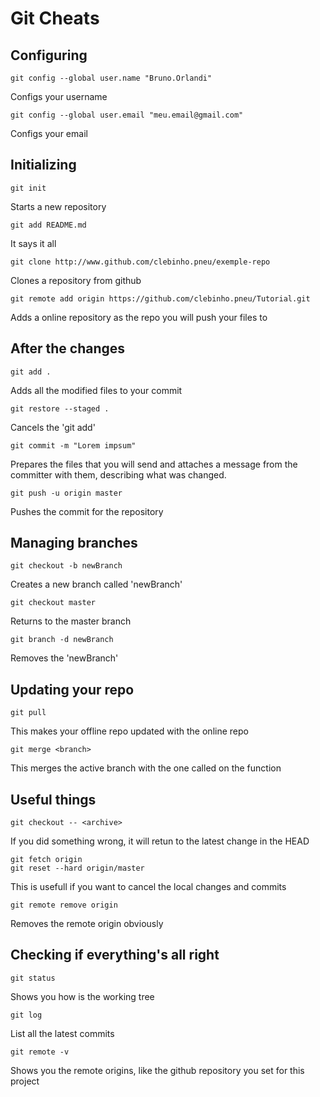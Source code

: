 # Git Cheats


## Configuring

```
git config --global user.name "Bruno.Orlandi"
```
Configs your username

```
git config --global user.email "meu.email@gmail.com"
```
Configs your email


## Initializing

```
git init
```
Starts a new repository

```
git add README.md
```
It says it all

```
git clone http://www.github.com/clebinho.pneu/exemple-repo
```
Clones a repository from github

```
git remote add origin https://github.com/clebinho.pneu/Tutorial.git
```
Adds a online repository as the repo you will push your files to


## After the changes

```
git add .
```
Adds all the modified files to your commit

```
git restore --staged .
```
Cancels the 'git add'

```
git commit -m "Lorem impsum"
```
Prepares the files that you will send and attaches a message from the committer with them, describing what was changed.

```
git push -u origin master
```
Pushes the commit for the repository


## Managing branches

```
git checkout -b newBranch
```
Creates a new branch called 'newBranch'

```
git checkout master
```
Returns to the master branch

```
git branch -d newBranch
```
Removes the 'newBranch'


## Updating your repo

```
git pull
```
This makes your offline repo updated with the online repo

```
git merge <branch>
```
This merges the active branch with the one called on the function


## Useful things

```
git checkout -- <archive>
```
If you did something wrong, it will retun to the latest change in the HEAD

```
git fetch origin
git reset --hard origin/master
```
This is usefull if you want to cancel the local changes and commits

```
git remote remove origin
```
Removes the remote origin obviously


## Checking if everything's all right

```
git status
```
Shows you how is the working tree

```
git log
```
List all the latest commits

```
git remote -v
```
Shows you the remote origins, like the github repository you set for this project
